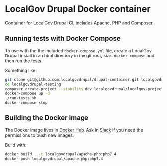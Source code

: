 # LocalGov Drupal Docker container

Container for LocalGov Drupal CI, includes Apache, PHP and Composer.

## Running tests with Docker Compose

To use with the the included `docker-compose.yml` file, create a LocalGov Drupal install in an html directory in the git root, start `docker-compose` and then run the tests.

Something like:

```bash
git clone git@github.com:localgovdrupal/drupal-container.git localgovdrupal-testing
cd localgovdrupal-testing
composer create-project --stability dev localgovdrupal/localgov-project ./html
docker-compose up -d
./run-tests.sh
docker-compose stop
```

## Building the Docker image

The Docker image lives in [Docker Hub](https://hub.docker.com/repository/docker/localgovdrupal/apache-php). Ask in [Slack](https://localgovdrupal.slack.com/) if you need the permissions to push new images.

Build with:

```bash
docker build . -t localgovdrupal/apache-php:php7.4
docker push localgovdrupal/apache-php:php7.4
```
